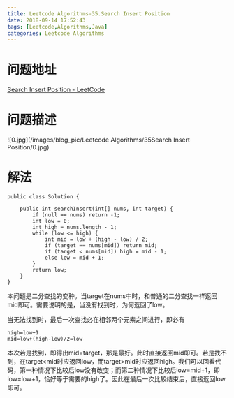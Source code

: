 ```yaml
---
title: Leetcode Algorithms-35.Search Insert Position
date: 2018-09-14 17:52:43
tags: [Leetcode,Algorithms,Java]
categories: Leetcode Algorithms
---
```


# 问题地址

[Search Insert Position - LeetCode](https://leetcode.com/problems/search-insert-position/description/)

# 问题描述

![0.jpg](/images/blog_pic/Leetcode Algorithms/35Search Insert Position/0.jpg)

<!-- more -->

# 解法

```
public class Solution {

    public int searchInsert(int[] nums, int target) {
        if (null == nums) return -1;
        int low = 0;
        int high = nums.length - 1;
        while (low <= high) {
            int mid = low + (high - low) / 2;
            if (target == nums[mid]) return mid;
            if (target < nums[mid]) high = mid - 1;
            else low = mid + 1;
        }
        return low;
    }
}
```

本问题是二分查找的变种。当target在nums中时，和普通的二分查找一样返回mid即可。需要说明的是，当没有找到时，为何返回了low。

当无法找到时，最后一次查找必在相邻两个元素之间进行，即必有

```
high=low+1
mid=low+(high-low)/2=low
```

本次若是找到，即得出mid=target，那是最好。此时直接返回mid即可。若是找不到，在target<mid时应返回low，而target>mid时应返回high。我们可以回看代码，第一种情况下比较后low没有改变；而第二种情况下比较后low=mid+1，即low=low+1，恰好等于需要的high了。因此在最后一次比较结束后，直接返回low即可。